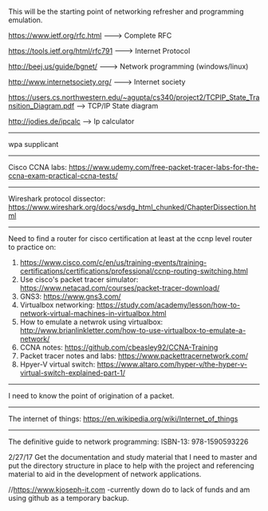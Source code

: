 This will be the starting point of networking refresher and programming emulation.

https://www.ietf.org/rfc.html  ---> Complete RFC

https://tools.ietf.org/html/rfc791  ---> Internet Protocol

http://beej.us/guide/bgnet/  ---> Network programming (windows/linux)

http://www.internetsociety.org/  ---> Internet society

https://users.cs.northwestern.edu/~agupta/cs340/project2/TCPIP_State_Transition_Diagram.pdf    --> TCP/IP State diagram

http://jodies.de/ipcalc   --> Ip calculator

------------------------------------------------------------------------------------

wpa supplicant

------------------------------------------------------------------------------------

Cisco CCNA labs: https://www.udemy.com/free-packet-tracer-labs-for-the-ccna-exam-practical-ccna-tests/

------------------------------------------------------------------------------------


Wireshark protocol dissector: https://www.wireshark.org/docs/wsdg_html_chunked/ChapterDissection.html

------------------------------------------------------------------------------------

Need to find a router for cisco certification at least at the ccnp level router to practice on:
1) https://www.cisco.com/c/en/us/training-events/training-certifications/certifications/professional/ccnp-routing-switching.html
2) Use cisco's packet tracer simulator: https://www.netacad.com/courses/packet-tracer-download/
3) GNS3: https://www.gns3.com/
4) Virtualbox networking: https://study.com/academy/lesson/how-to-network-virtual-machines-in-virtualbox.html
5) How to emulate a netwrok using virtualbox: http://www.brianlinkletter.com/how-to-use-virtualbox-to-emulate-a-network/
6) CCNA notes: https://github.com/cbeasley92/CCNA-Training
7) Packet tracer notes and labs: https://www.packettracernetwork.com/
8) Hpyer-V virtual switch: https://www.altaro.com/hyper-v/the-hyper-v-virtual-switch-explained-part-1/
------------------------------------------------------------------------------------

I need to know the point of origination of a packet.

------------------------------------------------------------------------------------
The internet of things: https://en.wikipedia.org/wiki/Internet_of_things

------------------------------------------------------------------------------------

The definitive guide to network programming:  ISBN-13: 978-1590593226 

2/27/17 Get the documentation and study material that I need to master and put
the directory structure in place to help with the project and referencing 
material to aid in the development of network applications.


//https://www.kjoseph-it.com -currently down do to lack of funds and am using github as a temporary backup.
